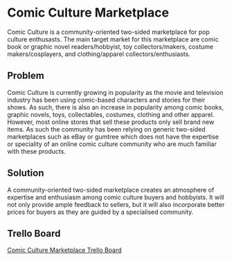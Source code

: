 # Comic Culture Marketplace

Comic Culture is a community-oriented two-sided marketplace for pop culture enthusasts. The main target market for this marketplace are comic book or graphic novel readers/hobbyist, toy collectors/makers, costume makers/cosplayers, and clothing/apparel collectors/enthusiasts.

## Problem

Comic Culture is currently growing in popularity as the movie and television industry has been using comic-based characters and stories for their shows. As such, there is also an increase in popularity among comic books, graphic novels, toys, collectables, costumes, clothing and other apparel. However, most online stores that sell these products only sell brand new items. As such the community has been relying on generic two-sided marketplaces such as eBay or gumtree which does not have the expertise or speciality of an online comic culture community who are much familiar with these products.

## Solution

A community-oriented two-sided marketplace creates an atmosphere of expertise and enthusiasm among comic culture buyers and hobbyists. It will not only provide ample feedback to sellers, but it will also incorporate better prices for buyers as they are guided by a specialised community.

## Trello Board
[Comic Culture Marketplace Trello Board](https://trello.com/b/2oLVZAu0/comic-culture-marketplace)